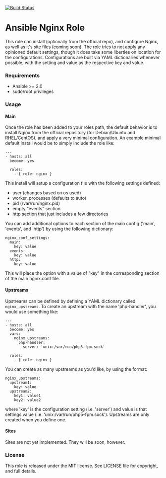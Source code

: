 [![Build Status](https://travis-ci.org/sedunne/ansible-role-nginx.svg?branch=master)](https://travis-ci.org/sedunne/ansible-role-nginx)

# Ansible Nginx Role

This role can install (optionally from the official repo), and configure Nginx, as well as it's site files (coming soon).  The role tries to not apply any opinioned default settings, though it does take some liberties on location for the configurations.  Configurations are built via YAML dictionaries whenever possible, with the setting and value as the respective key and value.

### Requirements

  * Ansible >= 2.0
  * sudo/root privileges

### Usage

#### Main

Once the role has been added to your roles path, the default behavior is to install Nginx from the official repository (for Debian/Ubuntu and RHEL/CentOS), and apply a very minimal configuration.  An example minimal default install would be to simply include the role like:

```
---
- hosts: all
  become: yes

  roles:
    - { role: nginx }
```

This install will setup a configuration file with the following settings defined:

  * user (changes based on os used)
  * worker_processes (defaults to auto)
  * pid (/var/run/nginx.pid)
  * empty "events" section
  * http section that just includes a few directories

You can add additional options to each section of the main config ('main', 'events', and 'http') by using the following dictionary:

```
nginx_conf_settings:
  main:
    key: value
  events:
    key: value
  http:
    key: value
```

This will place the option with a value of "key" in the corresponding section of the main nginx.conf file.

#### Upstreams

Upstreams can be defined by defining a YAML dictionary called `nginx_upstreams`.  To create an upstream with the name 'php-handler', you would use something like:

```
---
- hosts: all
  become: yes
  vars:
    nginx_upstreams:
      php-handler:
        server: 'unix:/var/run/php5-fpm.sock'

  roles:
    - { role: nginx }
```

You can create as many upstreams as you'd like, by using the format:

```
nginx_upstreams:
  upstream1:
    key: value
  upstream2:
    key1: value1
    key2: value2
```

where 'key' is the configuration setting (i.e. 'server') and value is that settings value (i.e. 'unix:/var/run/php5-fpm.sock').  Upstreams are only created when you define one.

#### Sites

Sites are not yet implemented.  They will be soon, however.

### License

This role is released under the MIT license. See LICENSE file for copyright, and full details.
